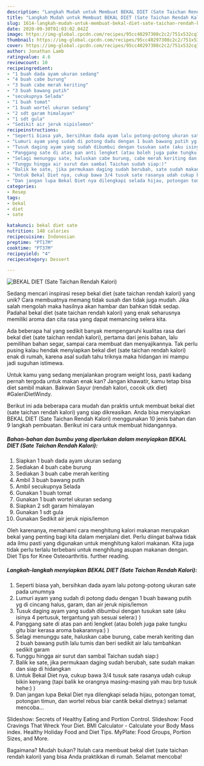 ```yaml
---
description: "Langkah Mudah untuk Membuat BEKAL DIET (Sate Taichan Rendah Kalori) yang Menggugah Selera"
title: "Langkah Mudah untuk Membuat BEKAL DIET (Sate Taichan Rendah Kalori) yang Menggugah Selera"
slug: 1614-langkah-mudah-untuk-membuat-bekal-diet-sate-taichan-rendah-kalori-yang-menggugah-selera
date: 2020-09-30T01:03:02.042Z
image: https://img-global.cpcdn.com/recipes/95cc40297308c2c2/751x532cq70/bekal-diet-sate-taichan-rendah-kalori-foto-resep-utama.jpg
thumbnail: https://img-global.cpcdn.com/recipes/95cc40297308c2c2/751x532cq70/bekal-diet-sate-taichan-rendah-kalori-foto-resep-utama.jpg
cover: https://img-global.cpcdn.com/recipes/95cc40297308c2c2/751x532cq70/bekal-diet-sate-taichan-rendah-kalori-foto-resep-utama.jpg
author: Jonathan Lamb
ratingvalue: 4.6
reviewcount: 10
recipeingredient:
- "1 buah dada ayam ukuran sedang"
- "4 buah cabe burung"
- "3 buah cabe merah keriting"
- "3 buah bawang putih"
- "secukupnya Selada"
- "1 buah tomat"
- "1 buah wortel ukuran sedang"
- "2 sdt garam himalayan"
- "1 sdt gula"
- "Sedikit air jeruk nipislemon"
recipeinstructions:
- "Seperti biasa yah, bersihkan dada ayam lalu potong-potong ukuran sate pada umumnya"
- "Lumuri ayam yang sudah di potong dadu dengan 1 buah bawang putih yg di cincang halus, garam, dan air jeruk nipis/lemon"
- "Tusuk daging ayam yang sudah dibumbui dengan tusukan sate (aku isinya 4 pertusuk, tergantung yah sesuai selera:) )"
- "Panggang sate di atas pan anti lengket (atau boleh juga pake tungku gitu biar kerasa aroma bakarannya:) )"
- "Selagi menunggu sate, haluskan cabe burung, cabe merah keriting dan 2 buah bawang putih lalu tumis dan beri sedikit air lalu tambahkan sedikit garam"
- "Tunggu hingga air surut dan sambal Taichan sudah siap:)"
- "Balik ke sate, jika permukaan daging sudah berubah, sate sudah makan dan siap di hidangkan"
- "Untuk Bekal Diet nya, cukup bawa 3/4 tusuk sate rasanya udah cukup bikin kenyang (tapi balik ke orangnya masing-masing yah mau brp tusuk hehe:) )"
- "Dan jangan lupa Bekal Diet nya dilengkapi selada hijau, potongan tomat, potongan timun, dan wortel rebus biar cantik bekal dietnya:) selamat mencoba..."
categories:
- Resep
tags:
- bekal
- diet
- sate

katakunci: bekal diet sate 
nutrition: 148 calories
recipecuisine: Indonesian
preptime: "PT17M"
cooktime: "PT37M"
recipeyield: "4"
recipecategory: Dessert

---
```



![BEKAL DIET (Sate Taichan Rendah Kalori)](https://img-global.cpcdn.com/recipes/95cc40297308c2c2/751x532cq70/bekal-diet-sate-taichan-rendah-kalori-foto-resep-utama.jpg)

Sedang mencari inspirasi resep bekal diet (sate taichan rendah kalori) yang unik? Cara membuatnya memang tidak susah dan tidak juga mudah. Jika salah mengolah maka hasilnya akan hambar dan bahkan tidak sedap. Padahal bekal diet (sate taichan rendah kalori) yang enak seharusnya memiliki aroma dan cita rasa yang dapat memancing selera kita.

Ada beberapa hal yang sedikit banyak mempengaruhi kualitas rasa dari bekal diet (sate taichan rendah kalori), pertama dari jenis bahan, lalu pemilihan bahan segar, sampai cara membuat dan menyajikannya. Tak perlu pusing kalau hendak menyiapkan bekal diet (sate taichan rendah kalori) enak di rumah, karena asal sudah tahu triknya maka hidangan ini mampu jadi suguhan istimewa.

Untuk kamu yang sedang menjalankan program weight loss, pasti kadang pernah tergoda untuk makan enak kan? Jangan khawatir, kamu tetap bisa diet sambil makan. Bakwan Sayur (rendah kalori, cocok utk diet) #GaleriDietWindy.


Berikut ini ada beberapa cara mudah dan praktis untuk membuat bekal diet (sate taichan rendah kalori) yang siap dikreasikan. Anda bisa menyiapkan BEKAL DIET (Sate Taichan Rendah Kalori) menggunakan 10 jenis bahan dan 9 langkah pembuatan. Berikut ini cara untuk membuat hidangannya.

<!--inarticleads1-->

##### Bahan-bahan dan bumbu yang diperlukan dalam menyiapkan BEKAL DIET (Sate Taichan Rendah Kalori):

1. Siapkan 1 buah dada ayam ukuran sedang
1. Sediakan 4 buah cabe burung
1. Sediakan 3 buah cabe merah keriting
1. Ambil 3 buah bawang putih
1. Ambil secukupnya Selada
1. Gunakan 1 buah tomat
1. Gunakan 1 buah wortel ukuran sedang
1. Siapkan 2 sdt garam himalayan
1. Gunakan 1 sdt gula
1. Gunakan Sedikit air jeruk nipis/lemon


Oleh karenanya, memahami cara menghitung kalori makanan merupakan bekal yang penting bagi kita dalam menjalani diet. Perlu diingat bahwa tidak ada ilmu pasti yang digunakan untuk menghitung kalori makanan. Kita juga tidak perlu terlalu terbebani untuk menghitung asupan makanan dengan. Diet Tips for Knee Osteoarthritis. further reading. 

<!--inarticleads2-->

##### Langkah-langkah menyiapkan BEKAL DIET (Sate Taichan Rendah Kalori):

1. Seperti biasa yah, bersihkan dada ayam lalu potong-potong ukuran sate pada umumnya
1. Lumuri ayam yang sudah di potong dadu dengan 1 buah bawang putih yg di cincang halus, garam, dan air jeruk nipis/lemon
1. Tusuk daging ayam yang sudah dibumbui dengan tusukan sate (aku isinya 4 pertusuk, tergantung yah sesuai selera:) )
1. Panggang sate di atas pan anti lengket (atau boleh juga pake tungku gitu biar kerasa aroma bakarannya:) )
1. Selagi menunggu sate, haluskan cabe burung, cabe merah keriting dan 2 buah bawang putih lalu tumis dan beri sedikit air lalu tambahkan sedikit garam
1. Tunggu hingga air surut dan sambal Taichan sudah siap:)
1. Balik ke sate, jika permukaan daging sudah berubah, sate sudah makan dan siap di hidangkan
1. Untuk Bekal Diet nya, cukup bawa 3/4 tusuk sate rasanya udah cukup bikin kenyang (tapi balik ke orangnya masing-masing yah mau brp tusuk hehe:) )
1. Dan jangan lupa Bekal Diet nya dilengkapi selada hijau, potongan tomat, potongan timun, dan wortel rebus biar cantik bekal dietnya:) selamat mencoba...


Slideshow: Secrets of Healthy Eating and Portion Control. Slideshow: Food Cravings That Wreck Your Diet. BMI Calculator - Calculate your Body Mass index. Healthy Holiday Food and Diet Tips. MyPlate: Food Groups, Portion Sizes, and More. 

Bagaimana? Mudah bukan? Itulah cara membuat bekal diet (sate taichan rendah kalori) yang bisa Anda praktikkan di rumah. Selamat mencoba!
